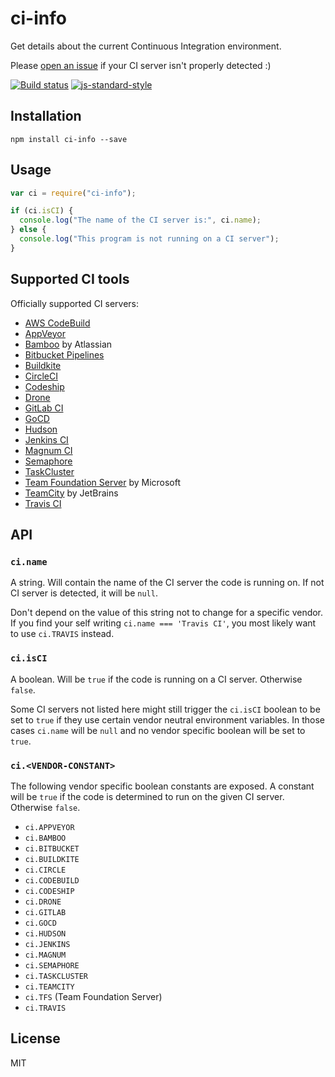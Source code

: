 # ci-info

Get details about the current Continuous Integration environment.

Please [open an issue](https://github.com/watson/ci-info/issues) if your
CI server isn't properly detected :)

[![Build status](https://travis-ci.org/watson/ci-info.svg?branch=master)](https://travis-ci.org/watson/ci-info)
[![js-standard-style](https://img.shields.io/badge/code%20style-standard-brightgreen.svg?style=flat)](https://github.com/feross/standard)

## Installation

```
npm install ci-info --save
```

## Usage

```js
var ci = require("ci-info");

if (ci.isCI) {
  console.log("The name of the CI server is:", ci.name);
} else {
  console.log("This program is not running on a CI server");
}
```

## Supported CI tools

Officially supported CI servers:

* [AWS CodeBuild](https://aws.amazon.com/codebuild/)
* [AppVeyor](http://www.appveyor.com)
* [Bamboo](https://www.atlassian.com/software/bamboo) by Atlassian
* [Bitbucket Pipelines](https://bitbucket.org/product/features/pipelines)
* [Buildkite](https://buildkite.com)
* [CircleCI](http://circleci.com)
* [Codeship](https://codeship.com)
* [Drone](https://drone.io)
* [GitLab CI](https://about.gitlab.com/gitlab-ci/)
* [GoCD](https://www.go.cd/)
* [Hudson](http://hudson-ci.org)
* [Jenkins CI](https://jenkins-ci.org)
* [Magnum CI](https://magnum-ci.com)
* [Semaphore](https://semaphoreci.com)
* [TaskCluster](http://docs.taskcluster.net)
* [Team Foundation Server](https://www.visualstudio.com/en-us/products/tfs-overview-vs.aspx) by Microsoft
* [TeamCity](https://www.jetbrains.com/teamcity/) by JetBrains
* [Travis CI](http://travis-ci.org)

## API

### `ci.name`

A string. Will contain the name of the CI server the code is running on.
If not CI server is detected, it will be `null`.

Don't depend on the value of this string not to change for a specific
vendor. If you find your self writing `ci.name === 'Travis CI'`, you
most likely want to use `ci.TRAVIS` instead.

### `ci.isCI`

A boolean. Will be `true` if the code is running on a CI server.
Otherwise `false`.

Some CI servers not listed here might still trigger the `ci.isCI`
boolean to be set to `true` if they use certain vendor neutral
environment variables. In those cases `ci.name` will be `null` and no
vendor specific boolean will be set to `true`.

### `ci.<VENDOR-CONSTANT>`

The following vendor specific boolean constants are exposed. A constant
will be `true` if the code is determined to run on the given CI server.
Otherwise `false`.

* `ci.APPVEYOR`
* `ci.BAMBOO`
* `ci.BITBUCKET`
* `ci.BUILDKITE`
* `ci.CIRCLE`
* `ci.CODEBUILD`
* `ci.CODESHIP`
* `ci.DRONE`
* `ci.GITLAB`
* `ci.GOCD`
* `ci.HUDSON`
* `ci.JENKINS`
* `ci.MAGNUM`
* `ci.SEMAPHORE`
* `ci.TASKCLUSTER`
* `ci.TEAMCITY`
* `ci.TFS` (Team Foundation Server)
* `ci.TRAVIS`

## License

MIT
